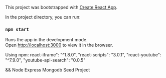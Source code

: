 This project was bootstrapped with [Create React App](https://github.com/facebook/create-react-app).

In the project directory, you can run:

### `npm start`

Runs the app in the development mode.<br>
Open [http://localhost:3000](http://localhost:3000) to view it in the browser.

Using npm:
react-iframe": "^1.8.0",
"react-scripts": "3.0.1",
"react-youtube": "^7.9.0",
"youtube-api-search": "0.0.5"

&& Node Express Mongodb Seed Project
